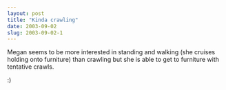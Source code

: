 ```yaml
---
layout: post
title: "Kinda crawling"
date: 2003-09-02
slug: 2003-09-02-1
---
```


Megan seems to be more interested in standing and walking (she cruises holding onto furniture) than crawling but she is able to get to furniture with tentative crawls.

:)

